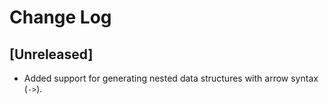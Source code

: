 # Change Log

## [Unreleased]

- Added support for generating nested data structures with arrow syntax (`->`).
